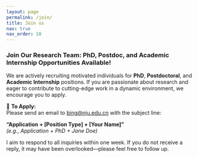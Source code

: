 ```yaml
---
layout: page
permalink: /join/
title: Join us
nav: true
nav_order: 10
---
```


### **Join Our Research Team: PhD, Postdoc, and Academic Internship Opportunities Available!**

We are actively recruiting motivated individuals for **PhD**, **Postdoctoral**, and **Academic Internship** positions. If you are passionate about research and eager to contribute to cutting-edge work in a dynamic environment, we encourage you to apply.

📩 **To Apply:**  
Please send an email to [bing@nju.edu.cn](mailto:bing@nju.edu.cn) with the subject line:

**“Application + [Position Type] + [Your Name]”**  
_(e.g.,_ *Application + PhD + Jane Doe*_)_

I aim to respond to all inquiries within one week. If you do not receive a reply, it may have been overlooked—please feel free to follow up.
